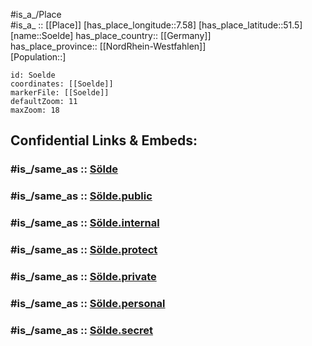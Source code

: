 ﻿---
confidential: public
isDeleted: false
location:
- 51.5
- 7.58
mapmarker: city
mapzoom:
- 7
- 12
SpocWebEntityId: 34729
tags:
- geo/City
type: City
---

#is_a_/Place  
#is_a_ :: [[Place]] 
[has_place_longitude::7.58] 
[has_place_latitude::51.5] 
[name::Soelde] 
has_place_country:: [[Germany]]  
has_place_province:: [[NordRhein-Westfahlen]]  
[Population::] 



```leaflet
id: Soelde
coordinates: [[Soelde]] 
markerFile: [[Soelde]] 
defaultZoom: 11 
maxZoom: 18
```


## Confidential Links & Embeds: 

### #is_/same_as :: [Sölde](/_Standards/Earth/Continent/Europe/Europe~Central/Germany/Germany~West/Nordrhein-Westfalen/counties~NW/Dortmund/Sölde.md) 

### #is_/same_as :: [Sölde.public](/_public/Earth/Continent/Europe/Europe~Central/Germany/Germany~West/Nordrhein-Westfalen/counties~NW/Dortmund/Sölde.public.md) 

### #is_/same_as :: [Sölde.internal](/_internal/Earth/Continent/Europe/Europe~Central/Germany/Germany~West/Nordrhein-Westfalen/counties~NW/Dortmund/Sölde.internal.md) 

### #is_/same_as :: [Sölde.protect](/_protect/Earth/Continent/Europe/Europe~Central/Germany/Germany~West/Nordrhein-Westfalen/counties~NW/Dortmund/Sölde.protect.md) 

### #is_/same_as :: [Sölde.private](/_private/Earth/Continent/Europe/Europe~Central/Germany/Germany~West/Nordrhein-Westfalen/counties~NW/Dortmund/Sölde.private.md) 

### #is_/same_as :: [Sölde.personal](/_personal/Earth/Continent/Europe/Europe~Central/Germany/Germany~West/Nordrhein-Westfalen/counties~NW/Dortmund/Sölde.personal.md) 

### #is_/same_as :: [Sölde.secret](/_secret/Earth/Continent/Europe/Europe~Central/Germany/Germany~West/Nordrhein-Westfalen/counties~NW/Dortmund/Sölde.secret.md)

